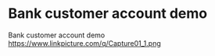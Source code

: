 # Bank customer account demo
 Bank customer account demo
https://www.linkpicture.com/q/Capture01_1.png

